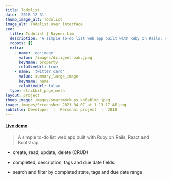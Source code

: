 ```yaml
---
title: Todolist
date: '2018-12-31'
thumb_image_alt: Todolist
image_alt: Todolist user interface
seo:
  title: Todolist | Rayner Lim
  description: 'A simple to-do list web app built with Ruby on Rails, React and Bootstrap.'
  robots: []
  extra:
    - name: 'og:image'
      value: /images/diligent-oak.jpeg
      keyName: property
      relativeUrl: true
    - name: 'twitter:card'
      value: summary_large_image
      keyName: name
      relativeUrl: false
  type: stackbit_page_meta
layout: project
thumb_image: images/smartmockups_kn6ablmc.jpeg
image: images/Screenshot 2021-04-07 at 1.13.17 AM.png
subtitle: Developer  |  Personal project  |  2018
---
```

#### [Live demo](http://rails-react-todolist.herokuapp.com/)

> A simple to-do list web app built with Ruby on Rails, React and Bootstrap.

*   create, read, update, delete (CRUD)

*   completed, description, tags and due date fields

*   search and filter by completed state, tags and due date range

